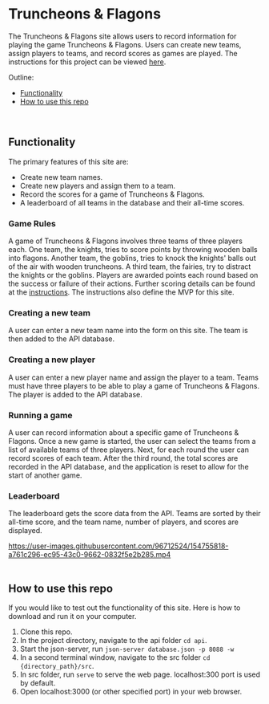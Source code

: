 # Truncheons &amp; Flagons

The Truncheons & Flagons site allows users to record information for playing the game Truncheons & Flagons. Users can create new teams, assign players to teams, and record scores as games are played. The instructions for this project can be viewed [here](./instructions.md).

Outline:
- [Functionality](#functionality)
- [How to use this repo](#how-to-use-this-repo)

<br>

## Functionality
The primary features of this site are:
- Create new team names.
- Create new players and assign them to a team.
- Record the scores for a game of Truncheons & Flagons.
- A leaderboard of all teams in the database and their all-time scores.

### Game Rules
A game of Truncheons & Flagons involves three teams of three players each. One team, the knights, tries to score points by throwing wooden balls into flagons. Another team, the goblins, tries to knock the knights' balls out of the air with wooden truncheons. A third team, the fairies, try to distract the knights or the goblins. Players are awarded points each round based on the success or failure of their actions. Further scoring details can be found at the [instructions](./instructions.md). The instructions also define the MVP for this site.

### Creating a new team

A user can enter a new team name into the form on this site. The team is then added to the API database.

### Creating a new player

A user can enter a new player name and assign the player to a team. Teams must have three players to be able to play a game of Truncheons & Flagons. The player is added to the API database.

### Running a game

A user can record information about a specific game of Truncheons & Flagons. Once a new game is started, the user can select the teams from a list of available teams of three players. Next, for each round the user can record scores of each team. After the third round, the total scores are recorded in the API database, and the application is reset to allow for the start of another game.

### Leaderboard

The leaderboard gets the score data from the API. Teams are sorted by their all-time score, and the team name, number of players, and scores are displayed.



https://user-images.githubusercontent.com/96712524/154755818-a761c296-ec95-43c0-9662-0832f5e2b285.mp4
<br></br>


## How to use this repo
If you would like to test out the functionality of this site. Here is how to download and run it on your computer.

1. Clone this repo.
2. In the project directory, navigate to the api folder `cd api`.
3. Start the json-server, run `json-server database.json -p 8088 -w`
4. In a second terminal window, navigate to the src folder `cd {directory_path}/src`.
5. In src folder, run `serve` to serve the web page. localhost:300 port is used by default.
6. Open localhost:3000 (or other specified port) in your web browser.
